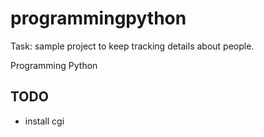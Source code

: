 # programmingpython

Task: sample project to keep tracking details about people.

Programming Python

## TODO
* install cgi